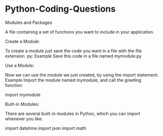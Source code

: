 # Python-Coding-Questions

Modules and Packages

A file containing a set of functions you want to include in your application.

Create a Module:

To create a module just save the code you want in a file with the file extension .py:
Example
Save this code in a file named mymodule.py

Use a Module:

Now we can use the module we just created, by using the import statement:
Example
Import the module named mymodule, and call the greeting function:

import mymodule

Built-in Modules:

There are several built-in modules in Python, which you can import whenever you like.

import datetime
import json
import math
